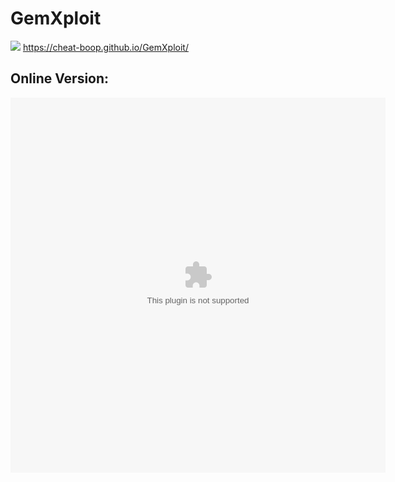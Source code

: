 <html>
  <h1>GemXploit</h1>
  <img src="https://repository-images.githubusercontent.com/193245021/de287500-9526-11e9-9833-b2d4ef085465">
  <a href="https://cheat-boop.github.io/GemXploit/">https://cheat-boop.github.io/GemXploit/</a>
  <h2>Online Version:</h2>
  <embed src="https://app-1541270960.000webhostapp.com/file.swf" width="600" height="600"></embed>
</html>
